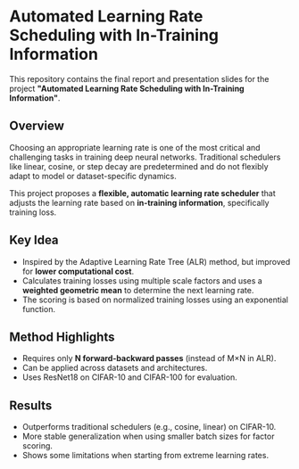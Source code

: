 # Automated Learning Rate Scheduling with In-Training Information

This repository contains the final report and presentation slides for the project **"Automated Learning Rate Scheduling with In-Training Information"**.

## Overview

Choosing an appropriate learning rate is one of the most critical and challenging tasks in training deep neural networks. Traditional schedulers like linear, cosine, or step decay are predetermined and do not flexibly adapt to model or dataset-specific dynamics.

This project proposes a **flexible, automatic learning rate scheduler** that adjusts the learning rate based on **in-training information**, specifically training loss.

## Key Idea

- Inspired by the Adaptive Learning Rate Tree (ALR) method, but improved for **lower computational cost**.
- Calculates training losses using multiple scale factors and uses a **weighted geometric mean** to determine the next learning rate.
- The scoring is based on normalized training losses using an exponential function.

## Method Highlights

- Requires only **N forward-backward passes** (instead of M×N in ALR).
- Can be applied across datasets and architectures.
- Uses ResNet18 on CIFAR-10 and CIFAR-100 for evaluation.

## Results

- Outperforms traditional schedulers (e.g., cosine, linear) on CIFAR-10.
- More stable generalization when using smaller batch sizes for factor scoring.
- Shows some limitations when starting from extreme learning rates.
